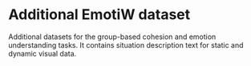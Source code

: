 # Additional EmotiW dataset
Additional datasets for the group-based cohesion and emotion understanding tasks. It contains situation description text for static and dynamic visual data.
